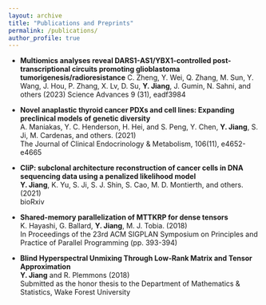 ```yaml
---
layout: archive
title: "Publications and Preprints"
permalink: /publications/
author_profile: true
---
```


- **Multiomics analyses reveal DARS1-AS1/YBX1-controlled post-transcriptional circuits promoting glioblastoma tumorigenesis/radioresistance** 
C. Zheng, Y. Wei, Q. Zhang, M. Sun, Y. Wang, J. Hou, P. Zhang, X. Lv, D. Su, **Y. Jiang**, J. Gumin, N. Sahni, and others (2023) 
Science Advances 9 (31), eadf3984

- **Novel anaplastic thyroid cancer PDXs and cell lines: Expanding preclinical models of genetic diversity**  
A. Maniakas, Y. C. Henderson, H. Hei, and S. Peng, Y. Chen, **Y. Jiang**, S. Ji, M. Cardenas, and others. (2021)  
The Journal of Clinical Endocrinology & Metabolism, 106(11), e4652-e4665

- **CliP: subclonal architecture reconstruction of cancer cells in DNA sequencing data using a penalized likelihood model**  
**Y. Jiang**, K. Yu, S. Ji, S. J. Shin, S. Cao, M. D. Montierth, and others. (2021)  
bioRxiv

- **Shared-memory parallelization of MTTKRP for dense tensors**  
K. Hayashi, G. Ballard, **Y. Jiang**, M. J. Tobia. (2018)  
In Proceedings of the 23rd ACM SIGPLAN Symposium on Principles and Practice of Parallel Programming (pp. 393-394)

- **Blind Hyperspectral Unmixing Through Low-Rank Matrix and Tensor Approximation**  
**Y. Jiang** and R. Plemmons (2018)  
Submitted as the honor thesis to the Department of Mathematics & Statistics, Wake Forest University


